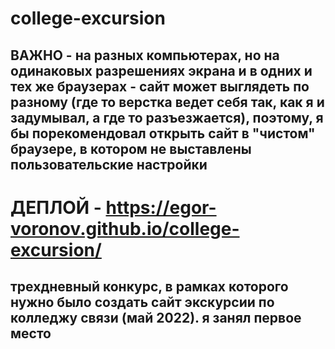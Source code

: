 # college-excursion
## **ВАЖНО** - на разных компьютерах, но на одинаковых разрешениях экрана и в одних и тех же браузерах - сайт может выглядеть по разному (где то верстка ведет себя так, как я и задумывал, а где то разъезжается), **поэтому, я бы порекомендовал открыть сайт в "чистом" браузере, в котором не выставлены пользовательские настройки**
# ДЕПЛОЙ - https://egor-voronov.github.io/college-excursion/
## трехдневный конкурс, в рамках которого нужно было создать сайт экскурсии по колледжу связи (май 2022). я занял первое место
